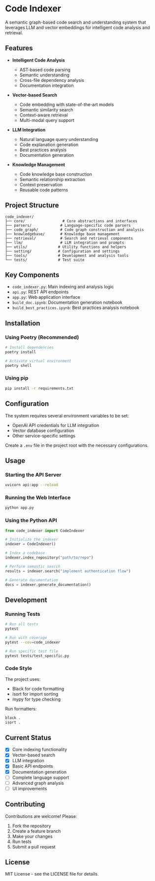 # Code Indexer

A semantic graph-based code search and understanding system that leverages LLM and vector embeddings for intelligent code analysis and retrieval.

## Features

- **Intelligent Code Analysis**
  - AST-based code parsing
  - Semantic understanding
  - Cross-file dependency analysis
  - Documentation integration

- **Vector-based Search**
  - Code embedding with state-of-the-art models
  - Semantic similarity search
  - Context-aware retrieval
  - Multi-modal query support

- **LLM Integration**
  - Natural language query understanding
  - Code explanation generation
  - Best practices analysis
  - Documentation generation

- **Knowledge Management**
  - Code knowledge base construction
  - Semantic relationship extraction
  - Context preservation
  - Reusable code patterns

## Project Structure

```
code_indexer/
├── core/                 # Core abstractions and interfaces
├── parsers/             # Language-specific code parsers
├── code_graph/          # Code graph construction and analysis
├── knowledgebase/       # Knowledge base management
├── retrieval/           # Search and retrieval components
├── llm/                 # LLM integration and prompts
├── utils/              # Utility functions and helpers
├── setting/            # Configuration and settings
├── tools/              # Development and analysis tools
└── tests/              # Test suite
```

## Key Components

- `code_indexer.py`: Main indexing and analysis logic
- `api.py`: REST API endpoints
- `app.py`: Web application interface
- `build_doc.ipynb`: Documentation generation notebook
- `build_best_practices.ipynb`: Best practices analysis notebook

## Installation

### Using Poetry (Recommended)

```bash
# Install dependencies
poetry install

# Activate virtual environment
poetry shell
```

### Using pip

```bash
pip install -r requirements.txt
```

## Configuration

The system requires several environment variables to be set:

- OpenAI API credentials for LLM integration
- Vector database configuration
- Other service-specific settings

Create a `.env` file in the project root with the necessary configurations.

## Usage

### Starting the API Server

```bash
uvicorn api:app --reload
```

### Running the Web Interface

```bash
python app.py
```

### Using the Python API

```python
from code_indexer import CodeIndexer

# Initialize the indexer
indexer = CodeIndexer()

# Index a codebase
indexer.index_repository("path/to/repo")

# Perform semantic search
results = indexer.search("implement authentication flow")

# Generate documentation
docs = indexer.generate_documentation()
```

## Development

### Running Tests

```bash
# Run all tests
pytest

# Run with coverage
pytest --cov=code_indexer

# Run specific test file
pytest tests/test_specific.py
```

### Code Style

The project uses:
- Black for code formatting
- isort for import sorting
- mypy for type checking

Run formatters:
```bash
black .
isort .
```

## Current Status

- [x] Core indexing functionality
- [x] Vector-based search
- [x] LLM integration
- [x] Basic API endpoints
- [x] Documentation generation
- [ ] Complete language support
- [ ] Advanced graph analysis
- [ ] UI improvements

## Contributing

Contributions are welcome! Please:

1. Fork the repository
2. Create a feature branch
3. Make your changes
4. Run tests
5. Submit a pull request

## License

MIT License - see the LICENSE file for details.